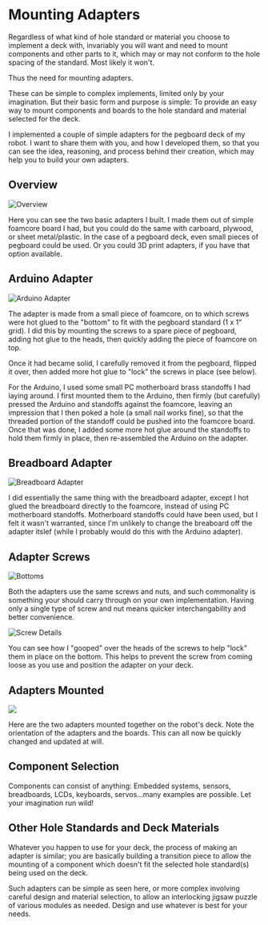 # Mounting Adapters

Regardless of what kind of hole standard or material you choose to implement a deck with, invariably you will want and need to mount components and other parts to it, which may or may not conform to the hole spacing of the standard. Most likely it won't.

Thus the need for mounting adapters.

These can be simple to complex implements, limited only by your imagination. But their basic form and purpose is simple: To provide an easy way to mount components and boards to the hole standard and material selected for the deck.

I implemented a couple of simple adapters for the pegboard deck of my robot. I want to share them with you, and how I developed them, so that you can see the idea, reasoning, and process behind their creation, which may help you to build your own adapters.

## Overview
![Overview](./images/adapters-top-960px.jpg)

Here you can see the two basic adapters I built. I made them out of simple foamcore board I had, but you could do the same with carboard, plywood, or sheet metal/plastic. In the case of a pegboard deck, even small pieces of pegboard could be used. Or you could 3D print adapters, if you have that option available.

## Arduino Adapter
![Arduino Adapter](./images/arduino-adapter-960px.jpg)

The adapter is made from a small piece of foamcore, on to which screws were hot glued to the "bottom" to fit with the pegboard standard (1 x 1" grid). I did this by mounting the screws to a spare piece of pegboard, adding hot glue to the heads, then quickly adding the piece of foamcore on top. 

Once it had became solid, I carefully removed it from the pegboard, flipped it over, then added more hot glue to "lock" the screws in place (see below).

For the Arduino, I used some small PC motherboard brass standoffs I had laying around. I first mounted them to the Arduino, then firmly (but carefully) pressed the Arduino and standoffs against the foamcore, leaving an impression that I then poked a hole (a small nail works fine), so that the threaded portion of the standoff could be pushed into the foamcore board. Once that was done, I added some more hot glue around the standoffs to hold them firmly in place, then re-assembled the Arduino on the adapter.

## Breadboard Adapter
![Breadboard Adapter](./images/breadboard-adapter-960px.jpg)

I did essentially the same thing with the breadboard adapter, except I hot glued the breadboard directly to the foamcore, instead of using PC motherboard standoffs. Motherboard standoffs could have been used, but I felt it wasn't warranted, since I'm unlikely to change the breaboard off the adapter itslef (while I probably would do this with the Arduino adapter).

## Adapter Screws
![Bottoms](./images/adapters-bottom-960px.jpg)

Both the adapters use the same screws and nuts, and such commonality is something your should carry through on your own implementation. Having only a single type of screw and nut means quicker interchangability and better convenience.

![Screw Details](./images/mounting-screws-detail-960px.jpg)

You can see how I "gooped" over the heads of the screws to help "lock" them in place on the bottom. This helps to prevent the screw from coming loose as you use and position the adapter on your deck.

## Adapters Mounted
![](./images/adapters-mounted-960px.jpg)

Here are the two adapters mounted together on the robot's deck. Note the orientation of the adapters and the boards. This can all now be quickly changed and updated at will.

## Component Selection

Components can consist of anything: Embedded systems, sensors, breadboards, LCDs, keyboards, servos...many examples are possible. Let your imagination run wild!

## Other Hole Standards and Deck Materials

Whatever you happen to use for your deck, the process of making an adapter is similar; you are basically building a transition piece to allow the mounting of a component which doesn't fit the selected hole standard(s) being used on the deck.

Such adapters can be simple as seen here, or more complex involving careful design and material selection, to allow an interlocking jigsaw puzzle of various modules as needed. Design and use whatever is best for your needs.